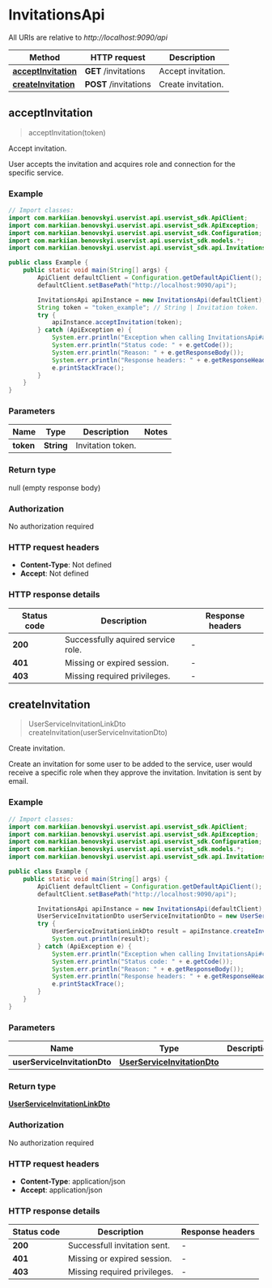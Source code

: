 # InvitationsApi

All URIs are relative to *http://localhost:9090/api*

Method | HTTP request | Description
------------- | ------------- | -------------
[**acceptInvitation**](InvitationsApi.md#acceptInvitation) | **GET** /invitations | Accept invitation.
[**createInvitation**](InvitationsApi.md#createInvitation) | **POST** /invitations | Create invitation.



## acceptInvitation

> acceptInvitation(token)

Accept invitation.

User accepts the invitation and acquires role and connection for the specific service.

### Example

```java
// Import classes:
import com.markiian.benovskyi.uservist.api.uservist_sdk.ApiClient;
import com.markiian.benovskyi.uservist.api.uservist_sdk.ApiException;
import com.markiian.benovskyi.uservist.api.uservist_sdk.Configuration;
import com.markiian.benovskyi.uservist.api.uservist_sdk.models.*;
import com.markiian.benovskyi.uservist.api.uservist_sdk.api.InvitationsApi;

public class Example {
    public static void main(String[] args) {
        ApiClient defaultClient = Configuration.getDefaultApiClient();
        defaultClient.setBasePath("http://localhost:9090/api");

        InvitationsApi apiInstance = new InvitationsApi(defaultClient);
        String token = "token_example"; // String | Invitation token.
        try {
            apiInstance.acceptInvitation(token);
        } catch (ApiException e) {
            System.err.println("Exception when calling InvitationsApi#acceptInvitation");
            System.err.println("Status code: " + e.getCode());
            System.err.println("Reason: " + e.getResponseBody());
            System.err.println("Response headers: " + e.getResponseHeaders());
            e.printStackTrace();
        }
    }
}
```

### Parameters


Name | Type | Description  | Notes
------------- | ------------- | ------------- | -------------
 **token** | **String**| Invitation token. |

### Return type

null (empty response body)

### Authorization

No authorization required

### HTTP request headers

- **Content-Type**: Not defined
- **Accept**: Not defined

### HTTP response details
| Status code | Description | Response headers |
|-------------|-------------|------------------|
| **200** | Successfully aquired service role. |  -  |
| **401** | Missing or expired session. |  -  |
| **403** | Missing required privileges. |  -  |


## createInvitation

> UserServiceInvitationLinkDto createInvitation(userServiceInvitationDto)

Create invitation.

Create an invitation for some user to be added to the service, user would receive a specific role when they approve the invitation. Invitation is sent by email.

### Example

```java
// Import classes:
import com.markiian.benovskyi.uservist.api.uservist_sdk.ApiClient;
import com.markiian.benovskyi.uservist.api.uservist_sdk.ApiException;
import com.markiian.benovskyi.uservist.api.uservist_sdk.Configuration;
import com.markiian.benovskyi.uservist.api.uservist_sdk.models.*;
import com.markiian.benovskyi.uservist.api.uservist_sdk.api.InvitationsApi;

public class Example {
    public static void main(String[] args) {
        ApiClient defaultClient = Configuration.getDefaultApiClient();
        defaultClient.setBasePath("http://localhost:9090/api");

        InvitationsApi apiInstance = new InvitationsApi(defaultClient);
        UserServiceInvitationDto userServiceInvitationDto = new UserServiceInvitationDto(); // UserServiceInvitationDto | 
        try {
            UserServiceInvitationLinkDto result = apiInstance.createInvitation(userServiceInvitationDto);
            System.out.println(result);
        } catch (ApiException e) {
            System.err.println("Exception when calling InvitationsApi#createInvitation");
            System.err.println("Status code: " + e.getCode());
            System.err.println("Reason: " + e.getResponseBody());
            System.err.println("Response headers: " + e.getResponseHeaders());
            e.printStackTrace();
        }
    }
}
```

### Parameters


Name | Type | Description  | Notes
------------- | ------------- | ------------- | -------------
 **userServiceInvitationDto** | [**UserServiceInvitationDto**](UserServiceInvitationDto.md)|  | [optional]

### Return type

[**UserServiceInvitationLinkDto**](UserServiceInvitationLinkDto.md)

### Authorization

No authorization required

### HTTP request headers

- **Content-Type**: application/json
- **Accept**: application/json

### HTTP response details
| Status code | Description | Response headers |
|-------------|-------------|------------------|
| **200** | Successfull invitation sent. |  -  |
| **401** | Missing or expired session. |  -  |
| **403** | Missing required privileges. |  -  |

